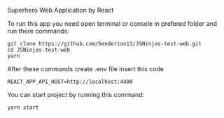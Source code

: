 Superhero Web Application by React

To run this app you need open terminal or console in prefered folder and run there commands:

```
git clone https://github.com/Senderion13/JSNinjas-test-web.git
cd JSNinjas-test-web
yarn
```

After these commands create .env file insert this code

```
REACT_APP_API_HOST=http://localhost:4400
```

You can start project by running this command:

```
yarn start
```
